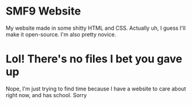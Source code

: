 # SMF9 Website
My website made in some shitty HTML and CSS. Actually uh, I guess I'll make it open-source. I'm also pretty novice.

# Lol! There's no files I bet you gave up
Nope, I'm just trying to find time because I have a website to care about right now, and has school. Sorry
